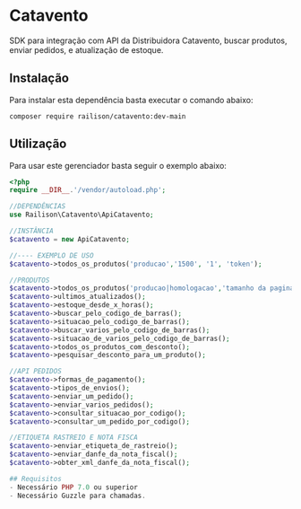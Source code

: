 # Catavento

SDK para integração com API da Distribuidora Catavento, buscar produtos, enviar pedidos, e atualização de estoque.

## Instalação

Para instalar esta dependência basta executar o comando abaixo:
```shell
composer require railison/catavento:dev-main
```

## Utilização

Para usar este gerenciador basta seguir o exemplo abaixo:
```php
<?php
require __DIR__.'/vendor/autoload.php';

//DEPENDÊNCIAS
use Railison\Catavento\ApiCatavento;

//INSTÂNCIA
$catavento = new ApiCatavento;

//---- EXEMPLO DE USO
$catavento->todos_os_produtos('producao','1500', '1', 'token'); 

//PRODUTOS
$catavento->todos_os_produtos('producao|homologacao','tamanho da pagina', 'paginacao', 'token');
$catavento->ultimos_atualizados();
$catavento->estoque_desde_x_horas();
$catavento->buscar_pelo_codigo_de_barras();
$catavento->situacao_pelo_codigo_de_barras();
$catavento->buscar_varios_pelo_codigo_de_barras();
$catavento->situacao_de_varios_pelo_codigo_de_barras();
$catavento->todos_os_produtos_com_desconto();
$catavento->pesquisar_desconto_para_um_produto();

//API PEDIDOS
$catavento->formas_de_pagamento();
$catavento->tipos_de_envios();
$catavento->enviar_um_pedido();
$catavento->enviar_varios_pedidos();
$catavento->consultar_situacao_por_codigo();
$catavento->consultar_um_pedido_por_codigo();

//ETIQUETA RASTREIO E NOTA FISCA
$catavento->enviar_etiqueta_de_rastreio();
$catavento->enviar_danfe_da_nota_fiscal();
$catavento->obter_xml_danfe_da_nota_fiscal();

## Requisitos
- Necessário PHP 7.0 ou superior
- Necessário Guzzle para chamadas.